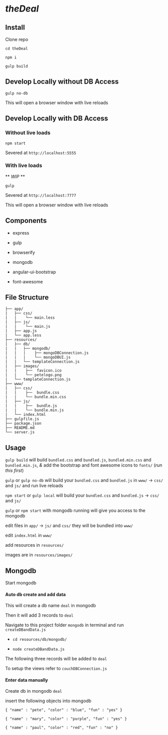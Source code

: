 # _theDeal_

## Install
Clone repo

`cd theDeal`

`npm i`

`gulp build`

## Develop Locally without DB Access
`gulp no-db`

This will open a browser window with live reloads

## Develop Locally with DB Access
### Without live loads
`npm start`

Severed at `http://localhost:5555`

### With live loads
** _WIP_ **

`gulp`

Severed at `http://localhost:7777`

This will open a browser window with live reloads

## Components
- express

- gulp

- browserify

- mongodb

- angular-ui-bootstrap

- font-awesome

## File Structure
```
├── app/
|   ├── css/
|   |    └── main.less
|   ├── js/
|   |    └── main.js
|   ├── app.js
|   └── app.less
├── resources/
|   ├── db/
|   |   ├── mongodb/
|   |   |    ├── mongoDBConnection.js
|   |   |    └── mongoDBUI.js
|   |   └── templateConnection.js
|   ├── images/
|   |    ├──  favicon.ico
|   |    └── petelogo.png
|   └── templateConnection.js
├── www/
|   ├── css/
|   |    ├──  bundle.css
|   |    └── bundle.min.css
|   ├── js/
|   |    ├──  bundle.js
|   |    └── bundle.min.js
|   └── index.html
├── gulpfile.js
├── package.json
├── README.md
└── server.js
```

## Usage
`gulp build` will build `bundled.css` and `bundled.js`, `bundled.min.css` and `bundled.min.js`, _&_ add the bootstrap and font awesome icons to `fonts/` (_run this first_)

`gulp` or `gulp no-db` will build your `bundled.css` and `bundled.js` in `www/` -> `css/` and `js/` and run live reloads

`npm start` or `gulp local` will build your `bundled.css` and `bundled.js` -> `css/` and `js/`

`gulp` or `npm start` with mongodb running will give you access to the mongodb

edit files in `app/` -> `js/` and `css/` they will be bundled into `www/`

edit `index.html` in `www/`

add resources in `resources/`

images are in `resources/images/`

## Mongodb
Start mongodb

#### Auto db create and add data
This will create a db name `deal` in mongodb

Then it will add 3 records to `deal`

Navigate to this project folder `mongodb` in terminal and run `createDBandData.js`

- `cd resources/db/mongodb/`

- `node createDBandData.js`

The following three records will be added to `deal`

To setup the views refer to `couchDBConnection.js`

#### Enter data manually
Create db in mongodb `deal`

insert the following objects into mongodb

`{
    "name" : "pete",
    "color" : "blue",
    "fun" : "yes"
}`

`{
    "name" : "mary",
    "color" : "purple",
    "fun" : "yes"
}`

`{
    "name" : "paul",
    "color" : "red",
    "fun" : "no"
}`


